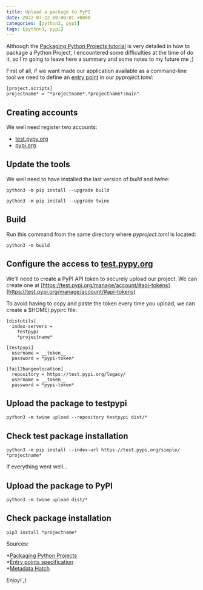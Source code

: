 ```yaml
---
title: Upload a package to PyPI
date: 2022-07-22 00:00:01 +0000
categories: [python3, pypi]
tags: [python3, pypi]
---
```


Although the [Packaging Python Projects tutorial](https://packaging.python.org/en/latest/tutorials/packaging-projects/) is very detailed in how to package a Python Project, I encountered some difficulties at the time of do it, so I'm going to leave here a summary and some notes to my future me ;)

First of all, if we want made our application available as a command-line tool we need to define an [entry point](https://packaging.python.org/en/latest/specifications/entry-points) in our *pyproject.toml*:

```
[project.scripts]
projectname* = "*projectname*.*projectname*:main"
```

## Creating accounts

We well need register two accounts:

* [test.pypy.org](https://test.pypi.org/account/register/)
* [pypi.org](https://pypi.org)

## Update the tools

We well need to have installed the last version of *build* and *twine*:

```shell
python3 -m pip install --upgrade build
```

```shell
python3 -m pip install --upgrade twine
```

## Build

Run this command from the same directory where *pyproject.toml* is located:

```shell
python3 -m build
```

## Configure the access to [test.pypy.org](https://test.pypi.org)

We'll need to create a PyPI API token to securely upload our project. We can create one at [https://test.pypi.org/manage/account/#api-tokens](https://test.pypi.org/manage/account/#api-tokens)

To avoid having to copy and paste the token every time you upload, we can create a $HOME/.pypirc file:

```
[distutils]
  index-servers =
    testpypi
    *projectname*

[testpypi]
  username = __token__
  password = *pypi-token*

[fail2bangeolocation]
  repository = https://test.pypi.org/legacy/
  username = __token__
  password = *pypi-token*
```

## Upload the package to testpypi

```shell
python3 -m twine upload --repository testpypi dist/*
```

## Check test package installation

```shell
python3 -m pip install --index-url https://test.pypi.org/simple/ *projectname*
```

If everything went well...

## Upload the package to PyPI

```shell
python3 -m twine upload dist/*
```

## Check package installation

```shell
pip3 install *projectname*
```

Sources: 

*[Packaging Python Projects](https://packaging.python.org/en/latest/tutorials/packaging-projects)  
*[Entry points specification](https://packaging.python.org/en/latest/specifications/entry-points)  
*[Metadata Hatch](https://hatch.pypa.io/latest/config/metadata)

_Enjoy! ;)_
